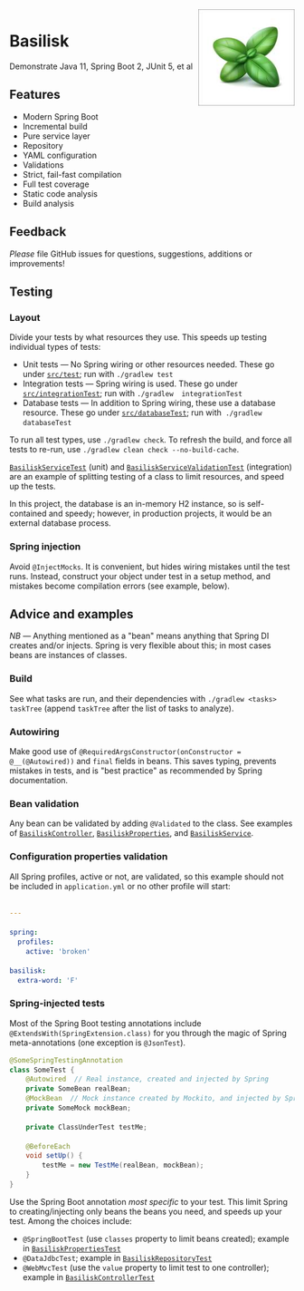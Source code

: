 <img src="basil-lips.jpg" alt="Image of basil" align="right"/>

# Basilisk

Demonstrate Java 11, Spring Boot 2, JUnit 5, et al

## Features

* Modern Spring Boot
* Incremental build
* Pure service layer
* Repository
* YAML configuration
* Validations
* Strict, fail-fast compilation
* Full test coverage
* Static code analysis
* Build analysis

## Feedback

_Please_ file GitHub issues for questions, suggestions, additions or 
improvements! 

## Testing

### Layout 

Divide your tests by what resources they use.  This speeds up testing 
individual types of tests:

* Unit tests &mdash; No Spring wiring or other resources needed.  These go 
under [`src/test`](src/test); run with `./gradlew test`
* Integration tests &mdash; Spring wiring is used.  These go under 
[`src/integrationTest`](src/integrationTest); run with `./gradlew 
integrationTest`
* Database tests &mdash; In addition to Spring wiring, these use a database
resource.  These go under [`src/databaseTest`](src/databaseTest); run with`
./gradlew databaseTest`

To run all test types, use `./gradlew check`.  To refresh the build, and force
all tests to re-run, use `./gradlew clean check --no-build-cache`.

[`BasiliskServiceTest`](src/test/java/hm/binkley/basilisk/service/BasiliskServiceTest.java)
(unit) and
[`BasiliskServiceValidationTest`](src/integrationTest/java/hm/binkley/basilisk/service/BasiliskServiceValidationTest.java) 
(integration) are an example of splitting testing of a class to limit
resources, and speed up the tests.

In this project, the database is an in-memory H2 instance, so is 
self-contained and speedy; however, in production projects, it would be an 
external database process.

### Spring injection

Avoid `@InjectMocks`.  It is convenient, but hides wiring mistakes until the
test runs.  Instead, construct your object under test in a setup method, 
and mistakes become compilation errors (see example, below).

## Advice and examples

_NB_ &mdash; Anything mentioned as a "bean" means anything that Spring DI 
creates and/or injects.  Spring is very flexible about this; in most cases 
beans are instances of classes.

### Build

See what tasks are run, and their dependencies with `./gradlew <tasks> 
taskTree` (append `taskTree` after the list of tasks to analyze).

### Autowiring

Make good use of `@RequiredArgsConstructor(onConstructor = @__(@Autowired))`
and `final` fields in beans.  This saves typing, prevents mistakes in 
tests, and is "best practice" as recommended by Spring documentation.

### Bean validation

Any bean can be validated by adding `@Validated` to the class.  See 
examples of
[`BasiliskController`](src/main/java/hm/binkley/basilisk/rest/BasiliskController.java), 
[`BasiliskProperties`](src/main/java/hm/binkley/basilisk/configuration/BasiliskProperties.java), 
and 
[`BasiliskService`](src/main/java/hm/binkley/basilisk/service/BasiliskService.java).

### Configuration properties validation

All Spring profiles, active or not, are validated, so this example should not
be included in `application.yml` or no other profile will start:

```yaml

---

spring:
  profiles:
    active: 'broken'

basilisk:
  extra-word: 'F'
```

### Spring-injected tests

Most of the Spring Boot testing annotations include
`@ExtendsWith(SpringExtension.class)` for you through the magic of Spring 
meta-annotations (one exception is `@JsonTest`).

```java
@SomeSpringTestingAnnotation
class SomeTest {
    @Autowired  // Real instance, created and injected by Spring
    private SomeBean realBean;
    @MockBean  // Mock instance created by Mockito, and injected by Spring
    private SomeMock mockBean;
    
    private ClassUnderTest testMe;
    
    @BeforeEach
    void setUp() {
        testMe = new TestMe(realBean, mockBean);        
    }
}
```

Use the Spring Boot annotation _most specific_ to your test.  This limit 
Spring to creating/injecting only beans the beans you need, and speeds up 
your test.  Among the choices include:

- `@SpringBootTest` (use `classes` property to limit beans created); 
  example in
  [`BasiliskPropertiesTest`](src/integrationTest/java/hm/binkley/basilisk/configuration/BasiliskPropertiesTest.java)
- `@DataJdbcTest`; example in
  [`BasiliskRepositoryTest`](src/databaseTest/java/hm/binkley/basilisk/store/BasiliskRepositoryTest.java)
- `@WebMvcTest` (use the `value` property to limit test to one controller);
  example in
  [`BasiliskControllerTest`](src/integrationTest/java/hm/binkley/basilisk/rest/BasiliskControllerTest.java)
